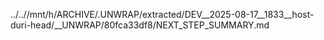 ../..//mnt/h/ARCHIVE/.UNWRAP/extracted/DEV__2025-08-17__1833__host-duri-head/__UNWRAP/80fca33df8/NEXT_STEP_SUMMARY.md